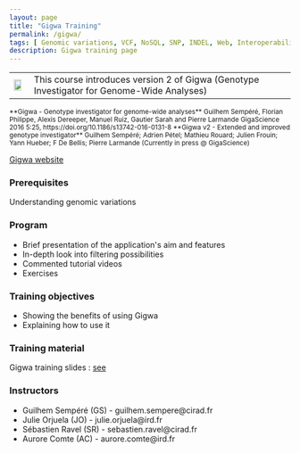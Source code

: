 ```yaml
---
layout: page
title: "Gigwa Training"
permalink: /gigwa/
tags: [ Genomic variations, VCF, NoSQL, SNP, INDEL, Web, Interoperability, REST ]
description: Gigwa training page
---
```

<table class="table-contact">
<tr>
<td><img width="80%" class="img-responsive" src="{{ site.url }}/images/trainings-gigwa.png" alt="" />
</td>
<td>
This course introduces version 2 of Gigwa (Genotype Investigator for Genome-Wide Analyses)
</td>
</tr>
</table>

<small>
**Gigwa - Genotype investigator for genome-wide analyses**
Guilhem Sempéré, Florian Philippe, Alexis Dereeper, Manuel Ruiz, Gautier Sarah and Pierre Larmande
GigaScience 2016 5:25, https://doi.org/10.1186/s13742-016-0131-8
</small>

<small>
**Gigwa v2 - Extended and improved genotype investigator**
Guilhem Sempéré; Adrien Pétel; Mathieu Rouard; Julien Frouin; Yann Hueber; F De Bellis; Pierre Larmande
(Currently in press @ GigaScience)
</small>

[Gigwa website](http://southgreen.fr/content/gigwa/)

### Prerequisites
Understanding genomic variations

<div id="colonne1">
<h3>Program</h3>
<ul>
<li>Brief presentation of the application's aim and features</li>
<li>In-depth look into filtering possibilities</li>
<li>Commented tutorial videos</li>
<li>Exercises</li>
</ul>
</div>

<div id="colonne2">
<h3>Training objectives</h3>
<ul>
<li>Showing the benefits of using Gigwa</li>
<li>Explaining how to use it</li>
</ul>
</div>

<div id="colonne3">
<h3>Training material</h3>
Gigwa training slides : <a target="_blank" href="{{ site.url }}/files/Gigwa_training.pdf">see</a>
</div>

<div id="nextInline" class="clearfix">
<h3>Instructors</h3>
<ul>
<li>Guilhem Sempéré (GS) - guilhem.sempere@cirad.fr</li>
<li>Julie Orjuela (JO) - julie.orjuela@ird.fr</li>
<li>Sébastien Ravel (SR) - sebastien.ravel@cirad.fr</li>
<li>Aurore Comte (AC) - aurore.comte@ird.fr</li>
</ul>
</div>



